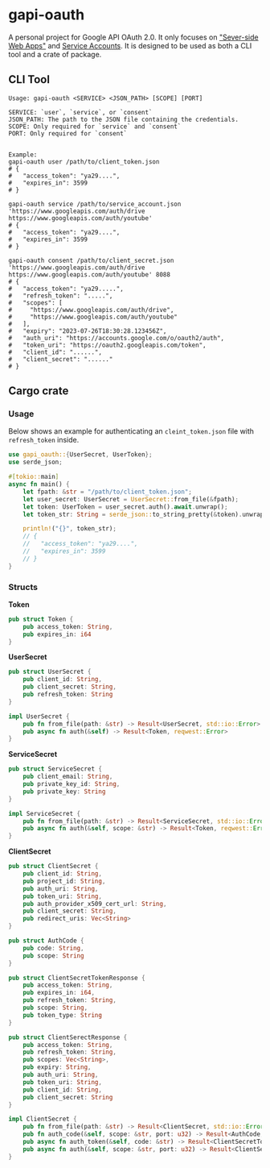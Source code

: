 # gapi-oauth

A personal project for Google API OAuth 2.0. It only focuses on ["Sever-side Web Apps"](https://developers.google.com/identity/protocols/oauth2/web-server) and [Service Accounts](https://developers.google.com/identity/protocols/oauth2/service-account). It is designed to be used as both a CLI tool and a crate of package. 

## CLI Tool

```
Usage: gapi-oauth <SERVICE> <JSON_PATH> [SCOPE] [PORT]

SERVICE: `user`, `service`, or `consent`
JSON_PATH: The path to the JSON file containing the credentials.
SCOPE: Only required for `service` and `consent`
PORT: Only required for `consent`


Example:
gapi-oauth user /path/to/client_token.json
# {
#   "access_token": "ya29....",
#   "expires_in": 3599
# }

gapi-oauth service /path/to/service_account.json 'https://www.googleapis.com/auth/drive https://www.googleapis.com/auth/youtube'
# {
#   "access_token": "ya29....",
#   "expires_in": 3599
# }

gapi-oauth consent /path/to/client_secret.json 'https://www.googleapis.com/auth/drive https://www.googleapis.com/auth/youtube' 8088
# {
#   "access_token": "ya29.....",
#   "refresh_token": ".....",
#   "scopes": [
#     "https://www.googleapis.com/auth/drive",
#     "https://www.googleapis.com/auth/youtube"
#   ],
#   "expiry": "2023-07-26T18:30:28.123456Z",
#   "auth_uri": "https://accounts.google.com/o/oauth2/auth",
#   "token_uri": "https://oauth2.googleapis.com/token",
#   "client_id": "......",
#   "client_secret": "......"
# }
```

## Cargo crate

### Usage
Below shows an example for authenticating an `cleint_token.json` file with `refresh_token` inside. 
```rust
use gapi_oauth::{UserSecret, UserToken};
use serde_json;

#[tokio::main]
async fn main() {
    let fpath: &str = "/path/to/client_token.json";
    let user_secret: UserSecret = UserSecret::from_file(&fpath);
    let token: UserToken = user_secret.auth().await.unwrap();
    let token_str: String = serde_json::to_string_pretty(&token).unwrap();

    println!("{}", token_str);
    // {
    //   "access_token": "ya29....",
    //   "expires_in": 3599
    // }
}
```

### Structs

**Token**
```rust
pub struct Token {
    pub access_token: String,
    pub expires_in: i64
}
```

**UserSecret**
```rust
pub struct UserSecret {
    pub client_id: String,
    pub client_secret: String,
    pub refresh_token: String
}

impl UserSecret {
    pub fn from_file(path: &str) -> Result<UserSecret, std::io::Error> 
    pub async fn auth(&self) -> Result<Token, reqwest::Error>
}
```

**ServiceSecret**
```rust
pub struct ServiceSecret {
    pub client_email: String,
    pub private_key_id: String,
    pub private_key: String
}

impl ServiceSecret {
    pub fn from_file(path: &str) -> Result<ServiceSecret, std::io::Error>
    pub async fn auth(&self, scope: &str) -> Result<Token, reqwest::Error>
}
```

**ClientSecret**
```rust
pub struct ClientSecret {
    pub client_id: String,
    pub project_id: String,
    pub auth_uri: String,
    pub token_uri: String,
    pub auth_provider_x509_cert_url: String,
    pub client_secret: String,
    pub redirect_uris: Vec<String>
}

pub struct AuthCode {
    pub code: String,
    pub scope: String
}

pub struct ClientSecretTokenResponse {
    pub access_token: String,
    pub expires_in: i64,
    pub refresh_token: String,
    pub scope: String,
    pub token_type: String
}

pub struct ClientSerectResponse {
    pub access_token: String,
    pub refresh_token: String,
    pub scopes: Vec<String>,
    pub expiry: String,
    pub auth_uri: String,
    pub token_uri: String,
    pub client_id: String,
    pub client_secret: String
}

impl ClientSecret {
    pub fn from_file(path: &str) -> Result<ClientSecret, std::io::Error>
    pub fn auth_code(&self, scope: &str, port: u32) -> Result<AuthCode, std::io::Error>
    pub async fn auth_token(&self, code: &str) -> Result<ClientSecretTokenResponse, reqwest::Error>
    pub async fn auth(&self, scope: &str, port: u32) -> Result<ClientSerectResponse, reqwest::Error>
}
```

